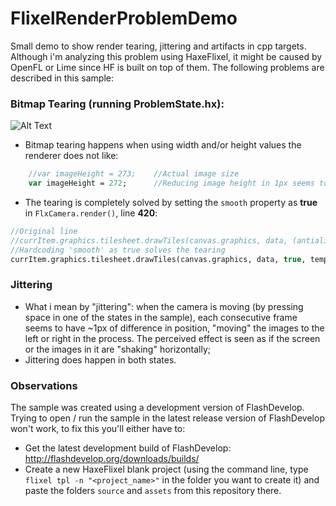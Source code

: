 FlixelRenderProblemDemo
=======================

Small demo to show render tearing, jittering and artifacts in cpp targets. Although i'm analyzing this problem using HaxeFlixel, it might be caused by OpenFL or Lime since HF is built on top of them. The following problems are described in this sample:

### Bitmap Tearing (running ProblemState.hx):
![Alt Text](https://github.com/Tiago-Ling/FlixelRenderProblemDemo/blob/master/assets/images/bitmap_tearing.PNG)

* Bitmap tearing happens when using width and/or height values the renderer does not like:
```haxe
	//var imageHeight = 273;	//Actual image size
	var imageHeight = 272;		//Reducing image height in 1px seems to solve the image tearing problem
```

* The tearing is completely solved by setting the `smooth` property as <b>true</b> in `FlxCamera.render()`, line <b>420</b>:
```haxe
//Original line
//currItem.graphics.tilesheet.drawTiles(canvas.graphics, data, (antialiasing || currItem.antialiasing), tempFlags, position);
//Hardcoding 'smooth' as true solves the tearing
currItem.graphics.tilesheet.drawTiles(canvas.graphics, data, true, tempFlags, position);
```

### Jittering
* What i mean by "jittering": when the camera is moving (by pressing space in one of the states in the sample), each consecutive frame seems to have ~1px of difference in position, "moving" the images to the left or right in the process. The perceived effect is seen as if the screen or the images in it are "shaking" horizontally;
* Jittering does happen in both states.
 

### Observations
The sample was created using a development version of FlashDevelop. Trying to open / run the sample in the latest release version of FlashDevelop won't work, to fix this you'll either have to:
* Get the latest development build of FlashDevelop: http://flashdevelop.org/downloads/builds/
* Create a new HaxeFlixel blank project (using the command line, type `flixel tpl -n "<project_name>"` in the folder you want to create it) and paste the folders `source` and `assets` from this repository there.
